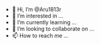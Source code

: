 - 👋 Hi, I’m @Aru1813r
- 👀 I’m interested in ...
- 🌱 I’m currently learning ...
- 💞️ I’m looking to collaborate on ...
- 📫 How to reach me ...

<!---
Aru1813r/Aru1813r is a ✨ special ✨ repository because its `README.md` (this file) appears on your GitHub profile.
You can click the Preview link to take a look at your changes.
--->
